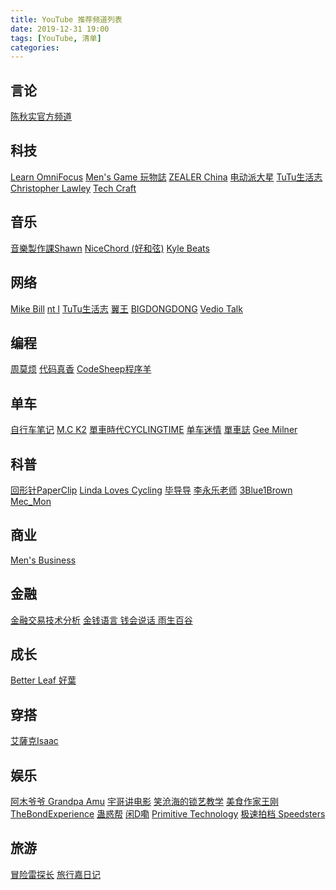 ```yaml
---
title: YouTube 推荐频道列表
date: 2019-12-31 19:00
tags: [YouTube, 清单]
categories: 
---
```


<head> 
    <script defer src="https://use.fontawesome.com/releases/v5.0.13/js/all.js"></script> 
    <script defer src="https://use.fontawesome.com/releases/v5.0.13/js/v4-shims.js"></script> 
</head> 
<link rel="stylesheet" href="https://use.fontawesome.com/releases/v5.0.13/css/all.css">

## 言论
[陈秋实官方频道](https://www.youtube.com/channel/UCv361SF6FKznoGPKEFG9Yhw)

<!-- more -->

## 科技
[Learn OmniFocus](https://www.youtube.com/channel/UCDznDkN2wxYBeRdFTA2oC7Q)
[Men's Game 玩物誌](https://www.youtube.com/channel/UCmPxUduEw4oLFvzidCaRuTg)
[ZEALER China](https://www.youtube.com/channel/UC_Ks6fcoGgv4LotTZszYs-g)
[电动派大星](https://www.youtube.com/channel/UC4JEq8vlhk_MWUNNtZzq-zw)
[TuTu生活志](https://www.youtube.com/channel/UCuhAUKCdKrjYoMiJQc74ZkQ)
[Christopher Lawley](https://www.youtube.com/channel/UC8raOG7HXJoCUygx219fU4A)
[Tech Craft](https://www.youtube.com/channel/UCT-GpMtIFhX9EMA0Eauevhw)

## 音乐
[音樂製作課Shawn](https://www.youtube.com/channel/UCCEG92L1pQRvVmTKcGa3V4g)
[NiceChord (好和弦)](https://www.youtube.com/channel/UCVXstWyJeO6No3jYELxYrjg)
[Kyle Beats](https://www.youtube.com/channel/UCfYEdvKQekP7RiemXC0o92w)

## 网络
[Mike Bill](https://www.youtube.com/channel/UCFI8X90NLp4C5Qu7X0DVGDA)
[nt l](https://www.youtube.com/channel/UCmgoFtSRdfFNP6Y5vhSY3vg)
[TuTu生活志](https://www.youtube.com/channel/UCuhAUKCdKrjYoMiJQc74ZkQ)
[翼王](https://www.youtube.com/channel/UCxcuxsAjdnQaiRwYb5CVISw)
[BIGDONGDONG](https://www.youtube.com/channel/UCpPswAyGzdRwWmiW5oTNnvA)
[Vedio Talk](https://www.youtube.com/channel/UCaMih5WXqoXq7Hg0S_XJdOg)

## 编程
[周莫烦](https://www.youtube.com/channel/UCdyjiB5H8Pu7aDTNVXTTpcg)
[代码真香](https://www.youtube.com/channel/UCmlhPmTdqYhRWwWZWSIBwGw)
[CodeSheep程序羊](https://www.youtube.com/channel/UC9PZ_j30JhfgjOrJZAtYzRw)

## 单车
[自行车笔记](https://www.youtube.com/channel/UCHGBovOEgaYcz0bz5-Kt7cQ)
[M.C K2](https://www.youtube.com/channel/UCqX4XnC-n0rmkJtPX8m5B9A)
[單車時代CYCLINGTIME](https://www.youtube.com/channel/UC4_vbV09DEhGZn-9UP8R9Dw)
[单车迷情](https://www.youtube.com/channel/UCdALMUvTSedwNjfVRJcHmTg/videos)
[單車誌](https://www.youtube.com/channel/UCWhqDT419HlIyKPXkxhX1mg)
[Gee Milner](https://www.youtube.com/channel/UCfjzrJwlvxumk0oMWNx7fXQ)

## 科普
[回形针PaperClip](https://www.youtube.com/channel/UCUGJ-yKqQHl4FSZwUmGpiUg)
[Linda Loves Cycling](https://www.youtube.com/channel/UCVXSO8rgWWroELnYB9UUEmA)
[毕导导](https://www.youtube.com/channel/UC5ud8tsrZC57bQupND8uAiw)
[李永乐老师](https://www.youtube.com/channel/UCSs4A6HYKmHA2MG_0z-F0xw)
[3Blue1Brown](https://www.youtube.com/channel/UCYO_jab_esuFRV4b17AJtAw)
[Mec_Mon](https://www.youtube.com/channel/UCaRiHLZAMMkRvpOvH7QbHvA/videos)

## 商业
[Men's Business](https://www.youtube.com/channel/UCerJL6HRAKWhzMz4rcH5HmA)

## 金融
[金融交易技术分析](https://m.youtube.com/channel/UCg9zI64pEB_3xwJPur6isiQ)
[金钱语言 钱会说话 雨生百谷](https://www.youtube.com/channel/UCKI-awVP1ftTyjotSLVf-EQ)

## 成长
[Better Leaf 好葉](https://www.youtube.com/channel/UChjHWpmNm-3HbLFkQ3TPXaA)

## 穿搭
[艾薩克Isaac](https://www.youtube.com/channel/UCGU9dDzP5t23URIMRKi1SZA)

## 娱乐
[阿木爷爷 Grandpa Amu](https://www.youtube.com/channel/UClaEdLrmti779-tyovta8zw)
[宇哥讲电影](https://www.youtube.com/channel/UCdRKafyb--geO9ySg6CbhYA)
[笑沧海的锁艺教学](https://www.youtube.com/channel/UCTDy6DXTj1xwKWgVc5lPJrQ)
[美食作家王刚](https://www.youtube.com/channel/UCg0m_Ah8P_MQbnn77-vYnYw)
[TheBondExperience](https://www.youtube.com/channel/UC6UULuHNgN4CRw8dCXbiqqg)
[蛊惑帮](https://www.youtube.com/channel/UCzutZyweKe-Lytw4dIemIIQ)
[闲D嘞](https://www.youtube.com/channel/UCeMuDTsMiEEYfsuBHFo2aFg)
[Primitive Technology](https://www.youtube.com/channel/UCAL3JXZSzSm8AlZyD3nQdBA)
[极速拍档 Speedsters](https://www.youtube.com/channel/UCopwDG5Syp_a_U9bRWYqoeA)

## 旅游
[冒险雷探长](https://www.youtube.com/channel/UC-x-90EoRqiEHMJFavFETPQ)
[旅行嘉日记](https://www.youtube.com/channel/UCXAHgRJ9DLcxRQZWiSJnxrg)
